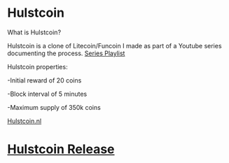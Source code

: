 Hulstcoin 
================================

What is Hulstcoin?

Hulstcoin is a clone of Litecoin/Funcoin I made as part of a Youtube series documenting the process. 
[Series Playlist](https://www.youtube.com/playlist?list=PLHWfvuRy-9gdCv2oD_Ywd0swNF3N8mXt-&disable_polymer=true)

Hulstcoin properties:

-Initial reward of 20 coins

-Block interval of 5 minutes

-Maximum supply of 350k coins

[Hulstcoin.nl](https://www.hulstcoin.nl/)



# [Hulstcoin Release](https://github.com/Exxhal/hulstcoin/releases/tag/v2.0)
